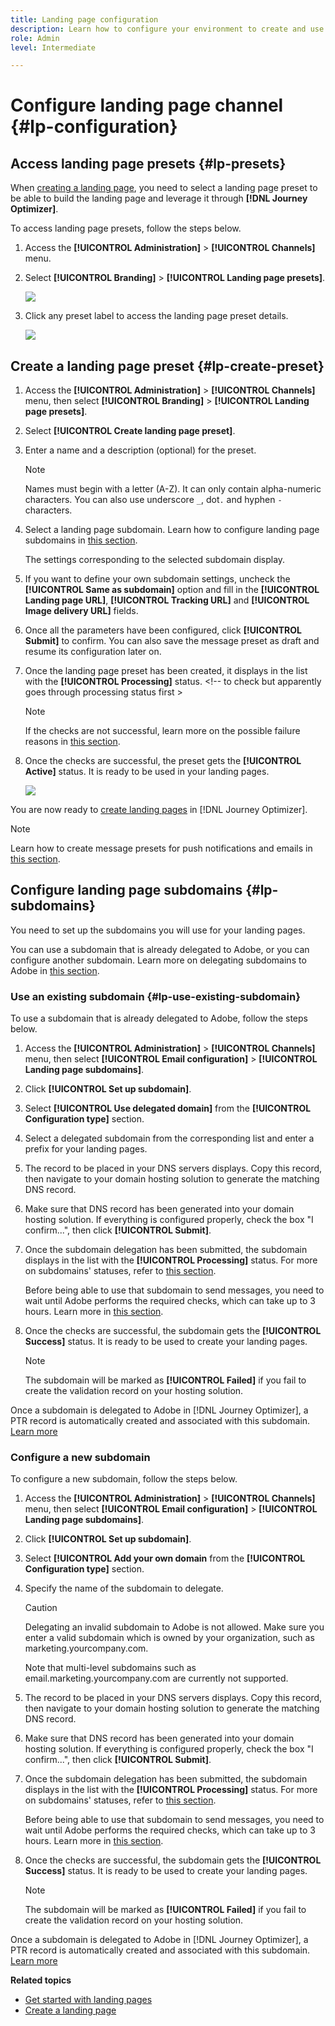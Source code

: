 ```yaml
---
title: Landing page configuration
description: Learn how to configure your environment to create and use landing pages with Journey Optimizer
role: Admin
level: Intermediate

---
```

# Configure landing page channel {#lp-configuration}

## Access landing page presets {#lp-presets}

When [creating a landing page](../landing-pages/create-lp.md#create-a-lp), you need to select a landing page preset to be able to build the landing page and leverage it through **[!DNL Journey Optimizer]**.

<!--
To define landing page presets, contact your Adobe account representative or the [Adobe Customer Care Support Team](https://helpx.adobe.com/enterprise/admin-guide.html/enterprise/using/support-for-experience-cloud.ug.html){target="_blank"}.
-->

To access landing page presets, follow the steps below.

1. Access the **[!UICONTROL Administration]** > **[!UICONTROL Channels]** menu.

1. Select **[!UICONTROL Branding]** > **[!UICONTROL Landing page presets]**.

    ![](../assets/lp_presets-access.png)

1. Click any preset label to access the landing page preset details.

    ![](../assets/lp_preset-details.png)

## Create a landing page preset {#lp-create-preset}

1. Access the **[!UICONTROL Administration]** > **[!UICONTROL Channels]** menu, then select **[!UICONTROL Branding]** > **[!UICONTROL Landing page presets]**.

1. Select **[!UICONTROL Create landing page preset]**.

    <!--![](../assets/lp_create-preset.png)-->

1. Enter a name and a description (optional) for the preset.

    <!--![](../assets/lp_preset.png)-->

    >[!NOTE]
    >
    > Names must begin with a letter (A-Z). It can only contain alpha-numeric characters. You can also use underscore `_`, dot`.` and hyphen `-` characters.

1. Select a landing page subdomain. Learn how to configure landing page subdomains in [this section](#lp-subdomains).

    <!--![](../assets/lp_preset-subdomain.png)-->

    The settings corresponding to the selected subdomain display. <!-- default behavior? TBC -->

1. If you want to define your own subdomain settings, uncheck the **[!UICONTROL Same as subdomain]** option and fill in the **[!UICONTROL Landing page URL]**, **[!UICONTROL Tracking URL]** and **[!UICONTROL Image delivery URL]** fields. <!--TBC ?-->

1. Once all the parameters have been configured, click **[!UICONTROL Submit]** to confirm. You can also save the message preset as draft and resume its configuration later on.

    <!--![](../assets/lp_preset-xxx.png)-->

1. Once the landing page preset has been created, it displays in the list with the **[!UICONTROL Processing]** status. <!-- to check but apparently goes through processing status first >

    >[!NOTE]
    >
    >If the checks are not successful, learn more on the possible failure reasons in [this section](#monitor-message-presets).  <!--Are they the same as in messages?-->

1. Once the checks are successful, the preset gets the **[!UICONTROL Active]** status. It is ready to be used in your landing pages.

    ![](../assets/lp-preset-active.png)

You are now ready to [create landing pages](../landing-pages/create-lp.md) in [!DNL Journey Optimizer].

>[!NOTE]
>
>Learn how to create message presets for push notifications and emails in [this section](message-presets.md).

## Configure landing page subdomains {#lp-subdomains}

You need to set up the subdomains you will use for your landing pages.

You can use a subdomain that is already delegated to Adobe, or you can configure another subdomain. Learn more on delegating subdomains to Adobe in [this section](delegate-subdomain.md).

<!--
>[!NOTE]
>
>To define landing page subdomains, contact your Adobe account representative or the [Adobe Customer Care Support Team](https://helpx.adobe.com/enterprise/admin-guide.html/enterprise/using/support-for-experience-cloud.ug.html){target="_blank"}.
-->

### Use an existing subdomain {#lp-use-existing-subdomain}

To use a subdomain that is already delegated to Adobe, follow the steps below.

1. Access the **[!UICONTROL Administration]** > **[!UICONTROL Channels]** menu, then select **[!UICONTROL Email configuration]** > **[!UICONTROL Landing page subdomains]**.

1. Click **[!UICONTROL Set up subdomain]**.

1. Select **[!UICONTROL Use delegated domain]** from the **[!UICONTROL Configuration type]** section.

1. Select a delegated subdomain from the corresponding list and enter a prefix for your landing pages.

1. The record to be placed in your DNS servers displays. Copy this record, then navigate to your domain hosting solution to generate the matching DNS record.

1. Make sure that DNS record has been generated into your domain hosting solution. If everything is configured properly, check the box "I confirm...", then click **[!UICONTROL Submit]**.

1. Once the subdomain delegation has been submitted, the subdomain displays in the list with the **[!UICONTROL Processing]** status. For more on subdomains' statuses, refer to [this section](access-subdomains.md). <!-- same statuses? to check -->

    Before being able to use that subdomain to send messages, you need to wait until Adobe performs the required checks, which can take up to 3 hours. Learn more in [this section](#subdomain-validation). <!-- same checks email subdomains? To check -->

1. Once the checks are successful, the subdomain gets the **[!UICONTROL Success]** status. It is ready to be used to create your landing pages.

    >[!NOTE]
    >
    >The subdomain will be marked as **[!UICONTROL Failed]** if you fail to create the validation record on your hosting solution.

Once a subdomain is delegated to Adobe in [!DNL Journey Optimizer], a PTR record is automatically created and associated with this subdomain. [Learn more](ptr-records.md) <!-- Not sure! TBC? -->

### Configure a new subdomain

To configure a new subdomain, follow the steps below.

1. Access the **[!UICONTROL Administration]** > **[!UICONTROL Channels]** menu, then select **[!UICONTROL Email configuration]** > **[!UICONTROL Landing page subdomains]**.

1. Click **[!UICONTROL Set up subdomain]**.

1. Select **[!UICONTROL Add your own domain** from the **[!UICONTROL Configuration type]** section.

1. Specify the name of the subdomain to delegate.

    >[!CAUTION]
    >
    >Delegating an invalid subdomain to Adobe is not allowed. Make sure you enter a valid subdomain which is owned by your organization, such as marketing.yourcompany.com.
    >
    >Note that multi-level subdomains such as email.marketing.yourcompany.com are currently not supported.

1. The record to be placed in your DNS servers displays. Copy this record, then navigate to your domain hosting solution to generate the matching DNS record.

1. Make sure that DNS record has been generated into your domain hosting solution. If everything is configured properly, check the box "I confirm...", then click **[!UICONTROL Submit]**.

1. Once the subdomain delegation has been submitted, the subdomain displays in the list with the **[!UICONTROL Processing]** status. For more on subdomains' statuses, refer to [this section](access-subdomains.md).

    Before being able to use that subdomain to send messages, you need to wait until Adobe performs the required checks, which can take up to 3 hours. Learn more in [this section](#subdomain-validation).

1. Once the checks are successful, the subdomain gets the **[!UICONTROL Success]** status. It is ready to be used to create your landing pages.

    >[!NOTE]
    >
    >The subdomain will be marked as **[!UICONTROL Failed]** if you fail to create the validation record on your hosting solution.

Once a subdomain is delegated to Adobe in [!DNL Journey Optimizer], a PTR record is automatically created and associated with this subdomain. [Learn more](ptr-records.md)

**Related topics**

* [Get started with landing pages](../landing-pages/get-started-lp.md)
* [Create a landing page](../landing-pages/create-lp.md#create-a-lp)
